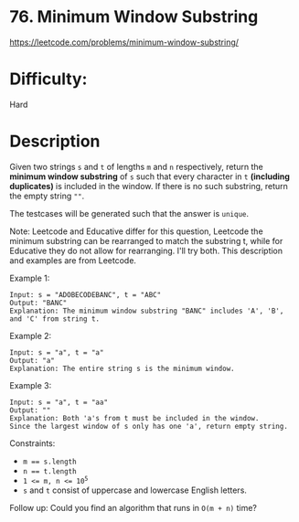 # 76. Minimum Window Substring

https://leetcode.com/problems/minimum-window-substring/

# Difficulty:

Hard

# Description

Given two strings `s` and `t` of lengths `m` and `n` respectively, return the **minimum window substring** of `s` such that every character in `t` **(including duplicates)** is included in the window. If there is no such substring, return the empty string `""`.

The testcases will be generated such that the answer is `unique`.

Note: Leetcode and Educative differ for this question, Leetcode the minimum substring can be rearranged to match the substring t, while for Educative they do not allow for rearranging. I'll try both. This description and examples are from Leetcode.

Example 1:
```
Input: s = "ADOBECODEBANC", t = "ABC"
Output: "BANC"
Explanation: The minimum window substring "BANC" includes 'A', 'B', and 'C' from string t.
```

Example 2:
```
Input: s = "a", t = "a"
Output: "a"
Explanation: The entire string s is the minimum window.
```

Example 3:
```
Input: s = "a", t = "aa"
Output: ""
Explanation: Both 'a's from t must be included in the window.
Since the largest window of s only has one 'a', return empty string.
```


Constraints:

- `m == s.length`
- `n == t.length`
- <code>1 <= m, n <= 10<sup>5</sup></code>
- `s` and `t` consist of uppercase and lowercase English letters.

 

Follow up: Could you find an algorithm that runs in `O(m + n)` time?